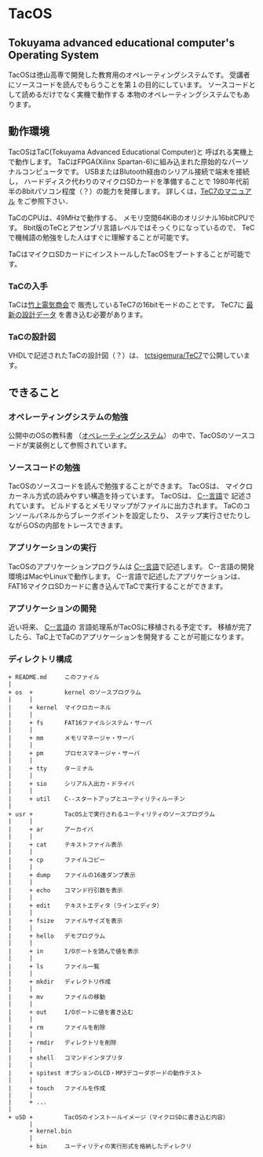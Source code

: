# TacOS
Tokuyama advanced educational computer's Operating System
---

TacOSは徳山高専で開発した教育用のオペレーティングシステムです。
受講者にソースコードを読んでもらうことを第１の目的にしています。
ソースコードとして読めるだけでなく実機で動作する
本物のオペレーティングシステムでもあります。

## 動作環境
TacOSはTaC(Tokuyama Advanced Educational Computer)と
呼ばれる実機上で動作します。
TaCはFPGA(Xilinx Spartan-6)に組み込まれた原始的なパーソナルコンピュータです。
USBまたはBlutooth経由のシリアル接続で端末を接続し，
ハードディスク代わりのマイクロSDカードを準備することで
1980年代前半の8bitパソコン程度（？）の能力を発揮します。
詳しくは，[TeC7のマニュアル](https://github.com/tctsigemura/TeC7/raw/master/Manual/manual.pdf)
をご参照下さい．

TaCのCPUは、49MHzで動作する、
メモリ空間64KiBのオリジナル16bitCPUです。
8bit版のTeCとアセンブリ言語レベルではそっくりになっているので、
TeCで機械語の勉強をした人はすぐに理解することが可能です。

TaCはマイクロSDカードにインストールしたTacOSをブートすることが可能です。

### TaCの入手
TaCは[竹上電気商会](http://www.e-takegami.jp/)で
販売しているTeC7の16bitモードのことです。
TeC7に
[最新の設計データ](https://github.com/tctsigemura/TeC7)
を書き込む必要があります。

### TaCの設計図
VHDLで記述されたTaCの設計図（？）は、
[tctsigemura/TeC7](https://github.com/tctsigemura/TeC7)で公開しています。

## できること
### オペレーティングシステムの勉強
公開中のOSの教科書
（[オペレーティングシステム](https://github.com/tctsigemura/OSTextBook)）
の中で、TacOSのソースコードが実装例として参照されています。

### ソースコードの勉強
TacOSのソースコードを読んで勉強することができます。
TacOSは、
マイクロカーネル方式の読みやすい構造を持っています。
TacOSは、
[C--言語](https://github.com/tctsigemura/C--)で
記述されています。
ビルドするとメモリマップがファイルに出力されます。
TaCのコンソールパネルからブレークポイントを設定したり、
ステップ実行させたりしながらOSの内部をトレースできます。

### アプリケーションの実行
TacOSのアプリケーションプログラムは
[C--言語](https://github.com/tctsigemura/C--)で記述します。
C--言語の開発環境はMacやLinuxで動作します。
C--言語で記述したアプリケーションは、
FAT16マイクロSDカードに書き込んでTaCで実行することができます。

### アプリケーションの開発
近い将来、
[C--言語](https://github.com/tctsigemura/C--)の
言語処理系がTacOSに移植される予定です。
移植が完了したら、TaC上でTaCのアプリケーションを開発する
ことが可能になります。

### ディレクトリ構成

```
+ README.md     このファイル
|
+ os  +         kernel のソースプログラム
|     |
|     + kernel  マイクロカーネル
|     |
|     + fs      FAT16ファイルシステム・サーバ
|     |
|     + mm      メモリマネージャ・サーバ
|     |
|     + pm      プロセスマネージャ・サーバ
|     |
|     + tty     ターミナル
|     |
|     + sio     シリアル入出力・ドライバ
|     |
|     + util    C--スタートアップとユーティリティルーチン
|
+ usr +         TacOS上で実行されるユーティリティのソースプログラム
|     |
|     + ar      アーカイバ
|     |
|     + cat     テキストファイル表示
|     |
|     + cp      ファイルコピー
|     |
|     + dump    ファイルの16進ダンプ表示
|     |
|     + echo    コマンド行引数を表示
|     |
|     + edit    テキストエディタ（ラインエディタ）
|     |
|     + fsize   ファイルサイズを表示
|     |
|     + hello   デモプログラム
|     |
|     + in      I/Oポートを読んで値を表示
|     |
|     + ls      ファイル一覧
|     |
|     + mkdir   ディレクトリ作成
|     |
|     + mv      ファイルの移動
|     |
|     + out     I/Oポートに値を書き込む
|     |
|     + rm      ファイルを削除
|     |
|     + rmdir   ディレクトリを削除
|     |
|     + shell   コマンドインタプリタ
|     |
|     + spitest オプションのLCD・MP3デコーダボードの動作テスト
|     |
|     + touch   ファイルを作成
|     |
|     + ...
|
+ uSD +         TacOSのインストールイメージ（マイクロSDに書き込む内容）
      |
      + kernel.bin
      |
      + bin     ユーティリティの実行形式を格納したディレクリ
```
